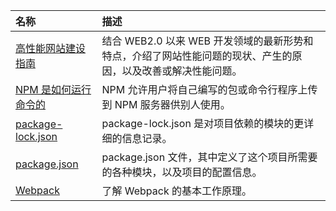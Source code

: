 <!-- markdownlint-disable MD041 -->

| 名称 | 描述 |
| :-- | :-- |
| [高性能网站建设指南](../2020/02/developer/web/Performance.md) | 结合 WEB2.0 以来 WEB 开发领域的最新形势和特点，介绍了网站性能问题的现状、产生的原因，以及改善或解决性能问题。 |
| [NPM 是如何运行命令的](../2020/02/developer/web/NpmCommand.md) | NPM 允许用户将自己编写的包或命令行程序上传到 NPM 服务器供别人使用。 |
| [package-lock.json](../2020/03/developer/web/pkg-lock.md) | package-lock.json 是对项目依赖的模块的更详细的信息记录。 |
| [package.json](../2020/03/developer/web/pkg-json.md) | package.json 文件，其中定义了这个项目所需要的各种模块，以及项目的配置信息。 |
| [Webpack](../2020/04/developer/web/webpack.md) | 了解 Webpack 的基本工作原理。 |
